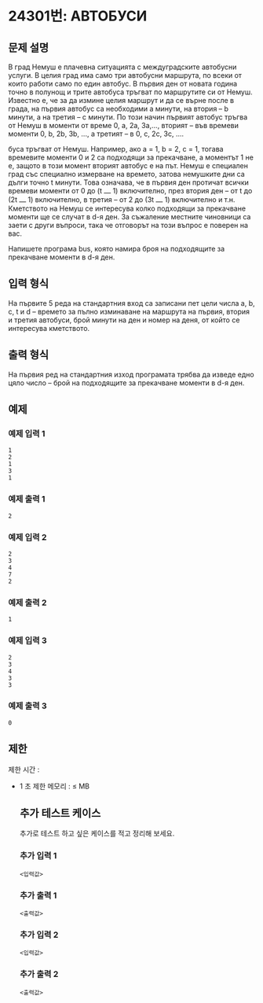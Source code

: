 # 24301번: АВТОБУСИ

## 문제 설명


<p>В град Немуш е плачевна ситуацията с междуградските автобусни услуги. В целия град има само три автобусни маршрута, по всеки от които работи само по един автобус. В първия ден от новата година точно в полунощ и трите автобуса тръгват по маршрутите си от Немуш. Известно е, че за да измине целия маршрут и да се върне после в града, на първия автобус са необходими a минути, на втория – b минути, а на третия – c минути. По този начин първият автобус тръгва от Немуш в моменти от време 0, а, 2а, 3а,..., вторият – във времеви моменти 0, b, 2b, 3b, ..., а третият – в 0, c, 2c, 3c, ....</p>

<p>буса тръгват от Немуш. Например, ако a = 1, b = 2, c = 1, тогава времевите моменти 0 и 2 са подходящи за прекачване, а моментът 1 не е, защото в този момент вторият автобус е на път. Немуш е специален град със специално измерване на времето, затова немушките дни са дълги точно t минути. Това означава, че в първия ден протичат всички времеви моменти от 0 до (t ⎼ 1) включително, през втория ден – от t до (2t ⎼ 1) включително, в третия – от 2 до (3t ⎼ 1) включително и т.н. Кметството на Немуш се интересува колко подходящи за прекачване моменти ще се случат в d-я ден. За съжаление местните чиновници са заети с други въпроси, така че отговорът на този въпрос е поверен на вас.</p>

<p>Напишете програма bus, която намира броя на подходящите за прекачване моменти в d-я ден.</p>



## 입력 형식


<p>На първите 5 реда на стандартния вход са записани пет цели числа a, b, c, t и d – времето за пълно изминаване на маршрута на първия, втория и третия автобуси, брой минути на ден и номер на деня, от който се интересува кметството.</p>



## 출력 형식


<p>На първия ред на стандартния изход програмата трябва да изведе едно цяло число – брой на подходящите за прекачване моменти в d-я ден.</p>



## 예제

### 예제 입력 1

```
1
2
1
3
1

```

### 예제 출력 1

```
2

```
          

### 예제 입력 2

```
2
3
4
7
2

```

### 예제 출력 2

```
1

```
          

### 예제 입력 3

```
2
3
4
3
3

```

### 예제 출력 3

```
0

```
          

## 제한
제한 시간 : 
			<ul>
	<li>1 초
제한 메모리 : ≤ MB


## 추가 테스트 케이스

추가로 테스트 하고 싶은 케이스를 적고 정리해 보세요.

### 추가 입력 1

```
<입력값>
```

### 추가 출력 1

```
<출력값>
```

### 추가 입력 2

```
<입력값>
```

### 추가 출력 2

```
<출력값>
```
  